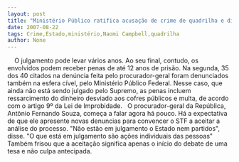 ```yaml
---
layout: post
title: "Ministério Público ratifica acusação de crime de quadrilha e diz que Estado não é reú"
date: 2007-08-22
tags: Crime,Estado,ministério,Naomi Campbell,quadrilha
author: None
---
```

&nbsp;
&nbsp;
O julgamento pode levar v&aacute;rios anos. Ao seu final, contudo, os envolvidos podem receber penas de at&eacute; 12 anos de pris&atilde;o. 
Na segunda, 35 dos 40 citados na den&uacute;ncia feita pelo procurador-geral foram denunciados tamb&eacute;m na esfera c&iacute;vel, pelo Minist&eacute;rio P&uacute;blico Federal. 
Nesse caso, que ainda n&atilde;o est&aacute; sendo julgado pelo Supremo, as penas incluem ressarcimento do dinheiro desviado aos cofres p&uacute;blicos e multa, de acordo com o artigo 9&ordm; da Lei de Improbidade.
&nbsp;
O procurador-geral da Rep&uacute;blica, Ant&ocirc;nio Fernando Souza, come&ccedil;a a falar agora h&aacute; pouco. H&aacute; a expectativa de que ele apresente novas denuncias para convencer o STF a aceitar a an&aacute;lise do processo.
&quot;N&atilde;o est&atilde;o em julgamento o Estado nem partidos&quot;, disse. &quot;O que est&aacute; em julgamento s&atilde;o a&ccedil;&otilde;es individuais das pessoas&quot;
Tamb&eacute;m frisou que a aceita&ccedil;&atilde;o significa apenas o in&iacute;cio do debate de uma tesa e n&atilde;o culpa antecipada.&nbsp; 